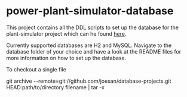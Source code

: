 # power-plant-simulator-database

This project contains all the DDL scripts to set up the database for the plant-simulator project which can he found [here](https://github.com/joesan/plant-simulator).

Currently supported databases are H2 and MySQL. Navigate to the database folder of your choice and have a look at the README files for more information on how to set up the database.

To checkout a single file

git archive --remote=git://github.com/joesan/database-projects.git HEAD:path/to/directory filename | tar -x
